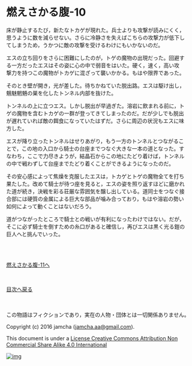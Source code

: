# 燃えさかる腹-10

床が静止するたび，新たなトカゲが現れた。兵士よりも攻撃が読みにくく，  
思うように数を減らせない。さらに冷静さを失えばこちらの攻撃力が低下し  
てしまうため，うかつに敵の攻撃を受けるわけにもいかないのだ。  

エスの立ち回りをさらに困難にしたのが，トゲの魔物の出現だった。回避す  
る一方だったエスはその姿に心の中で弱音をはいた。硬く，速く，高い攻  
撃力を持つこの魔物がトカゲに混ざって襲いかかる。もはや限界であった。  

そのとき壁が開き，光が差した。待ちかねていた脱出路。エスは駆け出し，  
魑魅魍魎の巣を化したトンネル内部を抜けた。  

トンネルの上に立つエス。しかし脱出が早過ぎた。溶岩に飲まれる前に，ト  
ゲの魔物を含むトカゲの一群が登ってきてしまったのだ。だが少しでも脱出  
が遅れていれば敵の餌食になっていたはずだ。さらに周辺の状況もエスに味  
方した。  

エスが降り立ったトンネルはせりあがり，もう一方のトンネルとつながるこ  
とで，この地の入口から騎士の台座までつなぐ大きな一本の道となった。す  
なわち，ここで力尽きようが，結晶石からこの地にたどり着けば，トンネル  
の中で戦わずして台座までたどり着くことができるようになったのだ。  

その安心感によって焦燥を克服したエスは，トカゲとトゲの魔物全てを打ち  
果たした。改めて騎士が待つ座を見ると，エスの姿を照り返すほどに磨かれ  
た道が続き，決戦を彩る荘厳な雰囲気を醸し出している。道同士をつなぐ接  
合部には硬質の金属による巨大な部品が噛み合っており，もはや溶岩の勢い  
如何によって動くことはないだろう。  

道がつながったところで騎士との戦いが有利になったわけではない。だが，  
そこに必ず騎士を倒すための糸口があると確信し，再びエスは黒く光る鎧の  
巨人へと挑んでいった。  

<br>  
<br>  

[燃えさかる腹-11へ](https://github.com/jamcha-aa/EbonyBlades/blob/master/articles/meltystomach/11.md)  

<br>  

[目次へ戻る](https://github.com/jamcha-aa/EbonyBlades/blob/master/README.md)  

<br>  
<br>  
この物語はフィクションであり，実在の人物・団体とは一切関係ありません。  

Copyright (c) 2016 jamcha (jamcha.aa@gmail.com).  

This document is under a [License Creative Commons Attribution Non Commercial Share Alike 4.0 International](http://creativecommons.org/licenses/by-nc-sa/4.0/deed)  

[![img](http://i.creativecommons.org/l/by-nc-sa/3.0/80x15.png)](http://creativecommons.org/licenses/by-nc-sa/4.0/deed)
